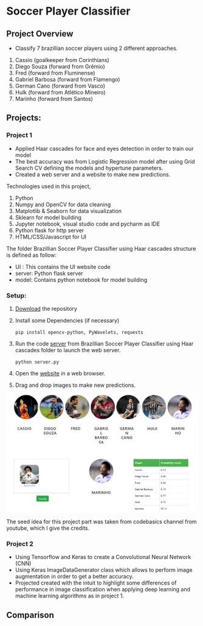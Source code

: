 # Soccer Player Classifier

## Project Overview
- Classify 7 brazillian soccer players using 2 different approaches.
1) Cassio (goalkeeper from Corinthians)
2) Diego Souza (forward from Grêmio)
3) Fred (forward from Fluminense)
4) Gabriel Barbosa (forward from Flamengo)
5) German Cano (forward from Vasco)
6) Hulk (forward from Atlético Mineiro)
7) Marinho (forward from Santos)

## Projects:
### Project 1
- Applied Haar cascades for face and eyes detection in order to train our model
- The best accuracy was from Logistic Regression model after using Grid Search CV defining the models and hypertune parameters.
- Created a web server and a website to make new predictions.

Technologies used in this project,
1. Python
2. Numpy and OpenCV for data cleaning
3. Matplotlib & Seaborn for data visualization
4. Sklearn for model building
5. Jupyter notebook, visual studio code and pycharm as IDE
6. Python flask for http server
7. HTML/CSS/Javascript for UI

The folder Brazillian Soccer Player Classifier using Haar cascades structure is defined as follow:
* UI : This contains the UI website code
* server: Python flask server
* model: Contains python notebook for model building

### Setup:
1. [Download](https://github.com/ThiPauli/Brazilian_Soccer_Player_Classifier/archive/refs/heads/main.zip) the repository
   
2. Install some Dependencies (if necessary)
    ```
    pip install opencv-python, PyWavelets, requests
    ```
3. Run the code [server](https://github.com/ThiPauli/Brazilian_Soccer_Player_Classifier/blob/main/Brazillian%20Soccer%20Player%20Classifier%20using%20Haar%20cascades/server/server.py) from Brazillian Soccer Player Classifier using Haar cascades folder to launch the web server.
    ```
    python server.py
    ```
4. Open the [website](https://github.com/ThiPauli/Brazilian_Soccer_Player_Classifier/blob/main/Brazillian%20Soccer%20Player%20Classifier%20using%20Haar%20cascades/UI/app.html) in a web browser.
5. Drag and drop images to make new predictions.

<img src="Brazillian Soccer Player Classifier using Haar cascades\web_page.PNG" width="1000" />

The seed idea for this project part was taken from codebasics channel from youtube, which I give the credits.

### Project 2
- Using Tensorflow and Keras to create a Convolutional Neural Network (CNN)
- Using Keras ImageDataGenerator class which allows to perform image augmentation in order to get a better accuracy.
- Projected created with the intuit to highlight some differences of performance in image classification when applying deep learning and machine learning algorithms as in project 1.

## Comparison

